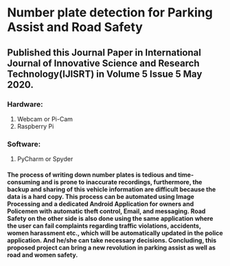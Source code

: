 # Number plate detection for Parking Assist and Road Safety

## Published this Journal Paper in International Journal of Innovative Science and Research Technology(IJISRT) in Volume 5 Issue 5 May 2020.

### Hardware:
  1. Webcam or Pi-Cam
  2. Raspberry Pi
  
### Software:
  1. PyCharm or Spyder



#### The process of writing down number plates is tedious and time-consuming and is prone to inaccurate recordings, furthermore, the backup and sharing of this vehicle information are difficult because the data is a hard copy. This process can be automated using Image Processing and a dedicated Android Application for owners and Policemen with automatic theft control, Email, and messaging. Road Safety on the other side is also done using the same application where the user can fail complaints regarding traffic violations, accidents, women harassment etc., which will be automatically updated in the police application. And he/she can take necessary decisions. Concluding, this proposed project can bring a new revolution in parking assist as well as road and women safety.  
